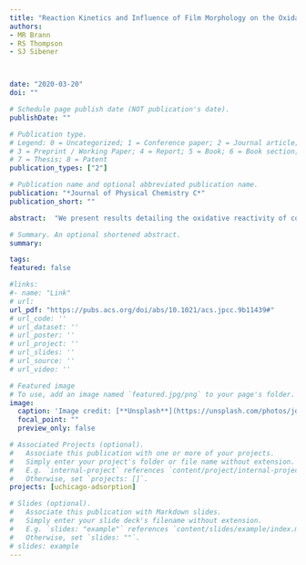```yaml
---
title: "Reaction Kinetics and Influence of Film Morphology on the Oxidation of Propene Thin Films by O(3P) Atomic Oxygen"
authors:
- MR Brann 
- RS Thompson
- SJ Sibener



date: "2020-03-20"
doi: ""

# Schedule page publish date (NOT publication's date).
publishDate: ""

# Publication type.
# Legend: 0 = Uncategorized; 1 = Conference paper; 2 = Journal article;
# 3 = Preprint / Working Paper; 4 = Report; 5 = Book; 6 = Book section;
# 7 = Thesis; 8 = Patent
publication_types: ["2"]

# Publication name and optional abbreviated publication name.
publication: "*Journal of Physical Chemistry C*"
publication_short: ""

abstract:  "We present results detailing the oxidative reactivity of condensed propene thin films, with particular attention to epoxide product formation because of its importance in the industrial production of polyurethane plastics and the trace presence of these species in the interstellar medium. These studies were conducted in a state-of-the-art ultrahigh vacuum scattering instrument equipped for operation with cryogenic substrate temperatures. After exposing films to a supersonic beam of ground-state atomic oxygen, O(<sup>3</sup>P), generated from a radio frequency plasma source, reflection absorption infrared (RAIR) spectra confirm significant propene reactivity, yielding products including propylene oxide, propanal, and a small amount of acetone. In addition to identifying these primary products, we discuss experimentally determined activation energy barriers for reaction in the condensed propene system. Interestingly, we identify significant differences in propene film crystallinity as a result of substrate deposition temperature; lower deposition temperatures (<44 K) yield a more amorphous film, whereas higher temperatures (>59 K) yield a more ordered, crystalline film. Very little oxidative reactivity is observed in the amorphous propene film, suggesting that the film structure has a substantial impact on observed reactivity by impeding or allowing efficient O(<sup>3</sup>P) diffusion. Overall, this work provides fundamental mechanistic insights into the diffusion and reactivity of atomic oxygen in condensed films of small, unsaturated hydrocarbons. The results also emphasize limitations of condensed-phase reactions that rely on reactant diffusion; film composition, morphology, and thickness can significantly limit reactivity despite low reaction barriers."

# Summary. An optional shortened abstract.
summary:

tags:
featured: false

#links:
#- name: "Link"
# url: 
url_pdf: "https://pubs.acs.org/doi/abs/10.1021/acs.jpcc.9b11439#"
# url_code: ''
# url_dataset: ''
# url_poster: ''
# url_project: ''
# url_slides: ''
# url_source: ''
# url_video: ''

# Featured image
# To use, add an image named `featured.jpg/png` to your page's folder. 
image:
  caption: 'Image credit: [**Unsplash**](https://unsplash.com/photos/jdD8gXaTZsc)'
  focal_point: ""
  preview_only: false

# Associated Projects (optional).
#   Associate this publication with one or more of your projects.
#   Simply enter your project's folder or file name without extension.
#   E.g. `internal-project` references `content/project/internal-project/index.md`.
#   Otherwise, set `projects: []`.
projects: [uchicago-adsorption]

# Slides (optional).
#   Associate this publication with Markdown slides.
#   Simply enter your slide deck's filename without extension.
#   E.g. `slides: "example"` references `content/slides/example/index.md`.
#   Otherwise, set `slides: ""`.
# slides: example
---
```




